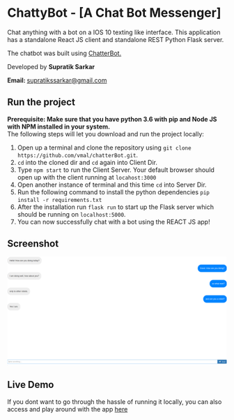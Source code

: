 <h1>ChattyBot - [A Chat Bot Messenger]</h1>
Chat anything with a bot on a IOS 10 texting like interface. This application has a standalone React JS client and standalone REST Python Flask server. 
<br>

The chatbot was built using <a href='https://github.com/gunthercox/ChatterBot'> ChatterBot. </a><br>

Developed by <strong> Supratik Sarkar </strong>

<strong>Email: </strong> supratikssarkar@gmail.com <br/>

<h2>Run the project</h2>
<strong>Prerequisite: Make sure that you have python 3.6 with pip and Node JS with NPM installed in your system.
 </strong>
<br>
The following steps will let you download and run the project locally: 

1. Open up a terminal and clone the repository using  `git clone https://github.com/vmal/chatterBot.git`.
2. `cd` into the cloned dir and `cd` again into Client Dir.
3. Type `npm start` to run the Client Server. Your default browser should open up with the client running at `locahost:3000`
4. Open another instance of terminal and this time `cd` into Server Dir.
5. Run the following command to install the python dependencies `pip install -r requirements.txt`
6. After the installation run `flask run` to start up the Flask server which should be running on `localhost:5000`.
7. You can now successfully chat with a bot using the REACT JS app!

 <h2>Screenshot</h2>
<img src="screenshot.png"/>

 <h2>Live Demo</h2>
If you dont want to go through the hassle of running it locally, you can also access and play around with the app <a href='https://chatterbot-client.herokuapp.com/'>here</a>
